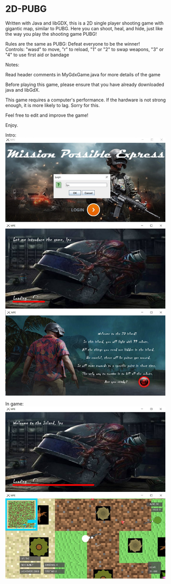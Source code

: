 # 2D-PUBG
Written with Java and libGDX, this is a 2D single player shooting game with gigantic map, similar to PUBG. Here you can shoot,
heal, and hide, just like the way you play the shooting game PUBG!

Rules are the same as PUBG: Defeat everyone to be the winner!  
Controls: "wasd" to move, "r" to reload, "1" or "2" to swap weapons, "3" or "4" to use first aid or bandage  

Notes:  

Read header comments in MyGdxGame.java for more details of the game  

Before playing this game, please ensure that you have already downloaded java and libGdX.

This game requires a computer's performance. If the hardware is not strong enough, it is more likely to lag. Sorry for this.

Feel free to edit and improve the game!

Enjoy.

Intro:  
<img width=500 src="https://github.com/pxlin-09/2D-PUBG/raw/master/Screenshots/screenshot0.jpg"/>  
<img width=500 src="https://github.com/pxlin-09/2D-PUBG/raw/master/Screenshots/screenshot1.jpg"/>  
<img width=500 src="https://github.com/pxlin-09/2D-PUBG/raw/master/Screenshots/screenshot2.jpg"/>  
  
In game:  
<img width=500 src="https://github.com/pxlin-09/2D-PUBG/raw/master/Screenshots/screenshot3.jpg"/>  
<img width=500 src="https://github.com/pxlin-09/2D-PUBG/raw/master/Screenshots/screenshot4.jpg"/>
